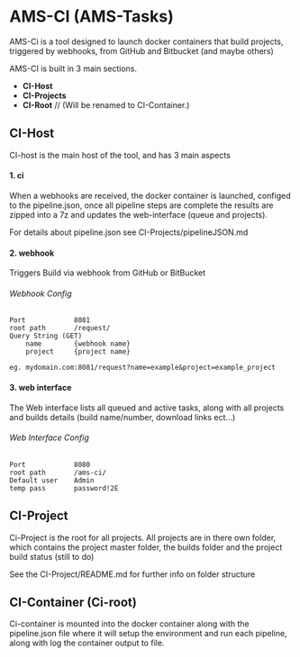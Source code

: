 # AMS-CI (AMS-Tasks)

AMS-Ci is a tool designed to launch docker containers that build projects,
triggered by webhooks, from GitHub and Bitbucket (and maybe others)

AMS-CI is built in 3 main sections.

- **CI-Host**
- **CI-Projects**
- **CI-Root**       // (Will be renamed to CI-Container.)

## CI-Host
CI-host is the main host of the tool, and has 3 main aspects

#### 1. ci
When a webhooks are received, the docker container is launched, configed to
the pipeline.json, once all pipeline steps are complete the results are 
zipped into a 7z and updates the web-interface (queue and projects).

For details about pipeline.json see CI-Projects/pipelineJSON.md



#### 2. webhook
Triggers Build via webhook from GitHub or BitBucket

###### Webhook Config
```
Port            8081
root path       /request/
Query String (GET)
    name        {webhook name}
    project     {project name}
    
eg. mydomain.com:8081/request?name=example&project=example_project
```

#### 3. web interface
The Web interface lists all queued and active tasks, along with all projects
and builds details (build name/number, download links ect...) 
 
###### Web Interface Config
```
Port            8080
root path       /ams-ci/
Default user    Admin
temp pass       password!2E
```

## CI-Project
Ci-Project is the root for all projects.
All projects are in there own folder, which contains the project master folder,
the builds folder and the project build status (still to do)

See the CI-Project/README.md for further info on folder structure

## CI-Container (Ci-root)
Ci-container is mounted into the docker container along with the pipeline.json file
where it will setup the environment and run each pipeline, along with log the 
container output to file.


